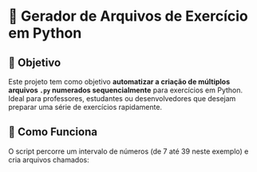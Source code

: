 # 🐍 Gerador de Arquivos de Exercício em Python

## 🎯 Objetivo

Este projeto tem como objetivo **automatizar a criação de múltiplos arquivos `.py` numerados sequencialmente** para exercícios em Python.  
Ideal para professores, estudantes ou desenvolvedores que desejam preparar uma série de exercícios rapidamente.

## 🧠 Como Funciona

O script percorre um intervalo de números (de 7 até 39 neste exemplo) e cria arquivos chamados:


